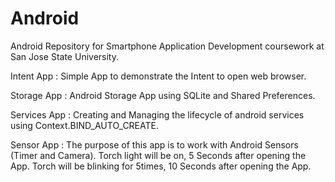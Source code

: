 Android
=======
Android Repository for Smartphone Application Development coursework at San Jose State University.

Intent App : Simple App to demonstrate the Intent to open web browser.

Storage App : Android Storage App using SQLite and Shared Preferences.

Services App : Creating and Managing the lifecycle of android services using Context.BIND_AUTO_CREATE.

Sensor App : The purpose of this app is to work with Android Sensors (Timer and Camera). Torch light will be on, 5 Seconds after opening the App. Torch will be blinking for 5times, 10 Seconds after opening the App.